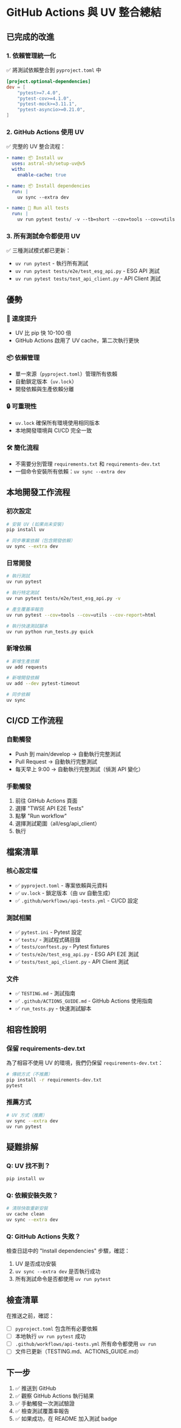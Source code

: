 # GitHub Actions 與 UV 整合總結

## 已完成的改進

### 1. 依賴管理統一化
✅ 將測試依賴整合到 `pyproject.toml` 中
```toml
[project.optional-dependencies]
dev = [
    "pytest>=7.4.0",
    "pytest-cov>=4.1.0",
    "pytest-mock>=3.11.1",
    "pytest-asyncio>=0.21.0",
]
```

### 2. GitHub Actions 使用 UV
✅ 完整的 UV 整合流程：

```yaml
- name: 📦 Install uv
  uses: astral-sh/setup-uv@v5
  with:
    enable-cache: true

- name: 📦 Install dependencies
  run: |
    uv sync --extra dev

- name: 🧪 Run all tests
  run: |
    uv run pytest tests/ -v --tb=short --cov=tools --cov=utils
```

### 3. 所有測試命令都使用 UV

✅ 三種測試模式都已更新：
- `uv run pytest` - 執行所有測試
- `uv run pytest tests/e2e/test_esg_api.py` - ESG API 測試
- `uv run pytest tests/test_api_client.py` - API Client 測試

## 優勢

### 🚀 速度提升
- UV 比 pip 快 10-100 倍
- GitHub Actions 啟用了 UV cache，第二次執行更快

### 📦 依賴管理
- 單一來源（`pyproject.toml`）管理所有依賴
- 自動鎖定版本（`uv.lock`）
- 開發依賴與生產依賴分離

### 🔒 可重現性
- `uv.lock` 確保所有環境使用相同版本
- 本地開發環境與 CI/CD 完全一致

### 🛠️ 簡化流程
- 不需要分別管理 `requirements.txt` 和 `requirements-dev.txt`
- 一個命令安裝所有依賴：`uv sync --extra dev`

## 本地開發工作流程

### 初次設定
```bash
# 安裝 UV (如果尚未安裝)
pip install uv

# 同步專案依賴（包含開發依賴）
uv sync --extra dev
```

### 日常開發
```bash
# 執行測試
uv run pytest

# 執行特定測試
uv run pytest tests/e2e/test_esg_api.py -v

# 產生覆蓋率報告
uv run pytest --cov=tools --cov=utils --cov-report=html

# 執行快速測試腳本
uv run python run_tests.py quick
```

### 新增依賴
```bash
# 新增生產依賴
uv add requests

# 新增開發依賴
uv add --dev pytest-timeout

# 同步依賴
uv sync
```

## CI/CD 工作流程

### 自動觸發
- Push 到 main/develop → 自動執行完整測試
- Pull Request → 自動執行完整測試
- 每天早上 9:00 → 自動執行完整測試（偵測 API 變化）

### 手動觸發
1. 前往 GitHub Actions 頁面
2. 選擇 "TWSE API E2E Tests"
3. 點擊 "Run workflow"
4. 選擇測試範圍（all/esg/api_client）
5. 執行

## 檔案清單

### 核心設定檔
- ✅ `pyproject.toml` - 專案依賴與元資料
- ✅ `uv.lock` - 鎖定版本（由 uv 自動生成）
- ✅ `.github/workflows/api-tests.yml` - CI/CD 設定

### 測試相關
- ✅ `pytest.ini` - Pytest 設定
- ✅ `tests/` - 測試程式碼目錄
- ✅ `tests/conftest.py` - Pytest fixtures
- ✅ `tests/e2e/test_esg_api.py` - ESG API E2E 測試
- ✅ `tests/test_api_client.py` - API Client 測試

### 文件
- ✅ `TESTING.md` - 測試指南
- ✅ `.github/ACTIONS_GUIDE.md` - GitHub Actions 使用指南
- ✅ `run_tests.py` - 快速測試腳本

## 相容性說明

### 保留 requirements-dev.txt
為了相容不使用 UV 的環境，我們仍保留 `requirements-dev.txt`：
```bash
# 傳統方式（不推薦）
pip install -r requirements-dev.txt
pytest
```

### 推薦方式
```bash
# UV 方式（推薦）
uv sync --extra dev
uv run pytest
```

## 疑難排解

### Q: UV 找不到？
```bash
pip install uv
```

### Q: 依賴安裝失敗？
```bash
# 清除快取重新安裝
uv cache clean
uv sync --extra dev
```

### Q: GitHub Actions 失敗？
檢查日誌中的 "Install dependencies" 步驟，確認：
1. UV 是否成功安裝
2. `uv sync --extra dev` 是否執行成功
3. 所有測試命令是否都使用 `uv run pytest`

## 檢查清單

在推送之前，確認：
- [ ] `pyproject.toml` 包含所有必要依賴
- [ ] 本地執行 `uv run pytest` 成功
- [ ] `.github/workflows/api-tests.yml` 所有命令都使用 `uv run`
- [ ] 文件已更新（TESTING.md、ACTIONS_GUIDE.md）

## 下一步

1. ✅ 推送到 GitHub
2. ✅ 觀察 GitHub Actions 執行結果
3. ✅ 手動觸發一次測試驗證
4. ✅ 檢查測試覆蓋率報告
5. ✅ 如果成功，在 README 加入測試 badge
